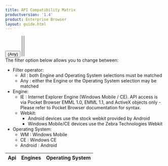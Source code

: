```yaml
---
title: API Compatibility Matrix
productversion: '1.4'
product: Enterprise Browser
layout: guide.html
---
```

<div id="toolbar" >
	<button class="btn btn-primary" id="btnFilter"><i class="glyphicon glyphicon-filter"></i> (<span id="condition">Any</span>)</button>
	<select id="engines" multiple="multiple">
	</select>
	<select id="os" multiple="multiple">
	</select>
</div>
The filter option below allows you to change between:

* Filter operator:
	* All : both Engine and Operating System selections must be matched
	* Any : either the Engine or the Operating System selection may be matched
* Engine:
	* IE : Internet Explorer Engine (Windows Mobile / CE). API access is via Pocket Browser EMML 1.0, EMML 1.1, and ActiveX objects only - Please refer to Pocket Browser documentation for syntax. 
	* Webkit:
		* Android devices use the stock webkit provided by Android
		* Windows Mobile/CE devices use the Zebra Technologies Webkit
* Operating System:
	* WM : Windows Mobile
	* CE : Windows CE
	* Android : Android


<table id="table" 
	data-search="true"
	data-show-columns="true"
	data-toolbar="#toolbar">
    <thead>
    <tr>
        <th data-field="api">Api</th>
        <th data-field="engines">Engines</th>
        <th data-field="os">Operating System</th>
    </tr>
    </thead>
</table>


